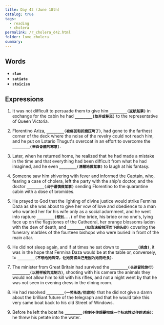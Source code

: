 ```yaml
---
title: Day 42 (June 18th)
catalog: true
tags: 
  - reading
  - cholera
permalink: /r_cholera_d42.html
folder: love_cholera
summary: 
---
```


## Words

-   <b data-toggle="tooltip" data-original-title="{{site.data.glossary.clan}}">`clan`</b>
-   <b data-toggle="tooltip" data-original-title="{{site.data.glossary.satiate}}">`satiate`</b>
-   <b data-toggle="tooltip" data-original-title="{{site.data.glossary.stoicism}}">`stoicism`</b>




## Expressions

1.  It was not difficult to persuade them to give him <b data-toggle="tooltip" data-original-title="{{site.data.answers.db_a}}">`________(返航船票)`</b> in exchange for the cabin he had <b data-toggle="tooltip" data-original-title="{{site.data.answers.db_a2}}">`________(放弃或移交)`</b> to the representative of Queen Victoria.

2.  Florentino Ariza, <b data-toggle="tooltip" data-original-title="{{site.data.answers.db_b}}">`________(被痛苦和折磨压垮了)`</b>, had gone to the farthest corner of the deck where the noise of the revelry could not reach him, and he put on Lotario Thugut's overcoat in an effort to overcome the <b data-toggle="tooltip" data-original-title="{{site.data.answers.db_b2}}">`________(来自骨髓的寒意)`</b>.

3.  Later, when he returned home, he realized that he had made a mistake in the time and that everything had been difficult from what he had imagined, and he even <b data-toggle="tooltip" data-original-title="{{site.data.answers.db_c}}">`________(清醒地做某事)`</b> to laugh at his fantasy.

4.  Someone saw him shivering with fever and informed the Captain, who, fearing a case of cholera, left the party with the ship's doctor, and the doctor <b data-toggle="tooltip" data-original-title="{{site.data.answers.db_d}}">`________(出于谨慎做某事)`</b> sending Florentino to the quarantine cabin with a dose of bromides.

5.  He prayed to God that the lighting of divine justice would strike Fermina Daza as she was about to give her vow of love and obedience to a man who wanted her for his wife only as a social adornment, and he went into rapture <b data-toggle="tooltip" data-original-title="{{site.data.answers.db_e}}">`________(想到...)`</b> of the bride, his bride or no one's, lying face up on the flagstones of the Cathedral, her orange blossoms laden with the dew of death, and <b data-toggle="tooltip" data-original-title="{{site.data.answers.db_e2}}">`________(如泡沫般倾泻而下的头纱)`</b> covering the funerary marbles of the fourteen bishops who were buried in front of the main altar.

6.  He did not sleep again, and if at times he sat down to <b data-toggle="tooltip" data-original-title="{{site.data.answers.db_f}}">`________(挑食)`</b>, it was in the hope that Fermina Daza would be at the table or, conversely, to <b data-toggle="tooltip" data-original-title="{{site.data.answers.db_f2}}">`________(不想给她殊荣，让她觉得自己是因为她而绝食)`</b>.

7.  The minister from Great Britain had survived the <b data-toggle="tooltip" data-original-title="{{site.data.answers.db_g}}">`________(长途冒险旅行)`</b> <b data-toggle="tooltip" data-original-title="{{site.data.answers.db_g2}}">`________(以榜样般的克制力)`</b>, shooting with his camera the animals they would not allow him to kill with his rifles, and not a night went by that he was not seen in evening dress in the dining room.

8.  He had resolved <b data-toggle="tooltip" data-original-title="{{site.data.answers.db_h}}">`________(一劳永逸/彻底地)`</b> that he did not give a damn about the brilliant future of the telegraph and that he would take this very same boat back to his old Street of Windows.

9.  Before he left the boat he <b data-toggle="tooltip" data-original-title="{{site.data.answers.db_i}}">`________(抑制不住想要完成一个标志性动作的诱惑)`</b>: he threw his petate into the water.